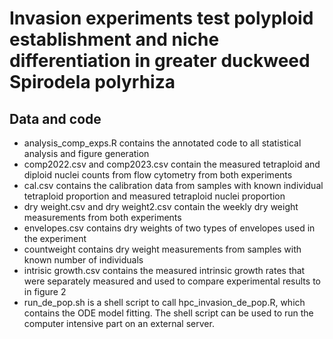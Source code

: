 # Invasion experiments test polyploid establishment and niche differentiation in greater duckweed Spirodela polyrhiza  
## Data and code
- analysis_comp_exps.R contains the annotated code to all statistical analysis and figure generation
- comp2022.csv and comp2023.csv contain the measured tetraploid and diploid nuclei counts from flow cytometry from both experiments
- cal.csv contains the calibration data from samples with known individual tetraploid proportion and measured tetraploid nuclei proportion
- dry weight.csv and dry weight2.csv contain the weekly dry weight measurements from both experiments
- envelopes.csv contains dry weights of two types of envelopes used in the experiment
- countweight contains dry weight measurements from samples with known number of individuals
- intrisic growth.csv contains the measured intrinsic growth rates that were separately measured and used to compare experimental results to in figure 2
- run_de_pop.sh is a shell script to call hpc_invasion_de_pop.R, which contains the ODE model fitting. The shell script can be used to run the computer intensive part on an external server.
